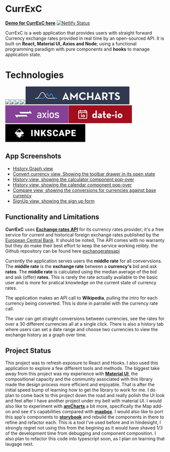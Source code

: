 # CurrExC
[**Demo for CurrExC here**](https://upbeat-mcclintock-ec81fd.netlify.app/)  [![Netlify Status](https://api.netlify.com/api/v1/badges/66b47330-ba63-4a63-9cf1-00eb800d57fd/deploy-status)](https://upbeat-mcclintock-ec81fd.netlify.app/)

CurrExC is a web application that  provides users with straight forward Currency exchange rates provided in real time by an open-sourced API. It is built on **React, Material UI, Axios and Node**; using a functional programming paradigm with pure components and **hooks** to manage application state.

# Technologies

  <img src="https://img.shields.io/badge/react%20-%2320232a.svg?&style=for-the-badge&logo=react&logoColor=%2361DAFB"/><img src="https://img.shields.io/badge/typescript%20-%23007ACC.svg?&style=for-the-badge&logo=typescript&logoColor=white"/><img src="https://img.shields.io/badge/node.js%20-%2343853D.svg?&style=for-the-badge&logo=node.js&logoColor=white"/><img src="https://img.shields.io/badge/material%20ui%20-%230081CB.svg?&style=for-the-badge&logo=material-ui&logoColor=white"/>![amCharts](Images/amcharts_badgev2.svg)![axios](Images/axios_badgev1.svg)![dateio](Images/date_io_badgev1.svg)![inkscape](Images/inkscape_badgev1.svg)

## App Screenshots
- [History Graph view](https://github.com/jswelsh/currency_converter_v1/blob/master/public/calendarComponent.png)
- [Convert currency view, Showing the toolbar drawer in its open state](https://github.com/jswelsh/currency_converter_v1/blob/master/public/convertComponent.png)
- [History view, showing the calculator component pop-over](https://github.com/jswelsh/currency_converter_v1/blob/master/public/calculatorComponent.png)
- [History view, showing the calendar component pop-over](https://github.com/jswelsh/currency_converter_v1/blob/master/public/calendarPopOver.png)
- [Compare view, showing the conversions for currencies against base currency](https://github.com/jswelsh/currency_converter_v1/blob/master/public/compareComponent.png)
- [SignUp view, showing the sign up form](https://github.com/jswelsh/currency_converter_v1/blob/master/public/signUp.png)


## Functionality and Limitations

**CurrExC** uses **[Exchange rates API](https://exchangeratesapi.io/)** for its currency rates provider; it's a free service for current and historical foreign exchange rates  published by the [European Central Bank](https://www.ecb.europa.eu/stats/policy_and_exchange_rates/euro_reference_exchange_rates/html/index.en.html).
It should be noted, The API comes with no warranty but they do make their best effort to keep the service working relibly. the Github repository can be found here [exchangeratesapi](https://github.com/exchangeratesapi/exchangeratesapi)

Currently the application serves users the **middle rate** for all convervsions. The **middle rate** is the **exchange rate** between a **currency's** bid and ask **rates**. The **middle rate** is calculated using the median average of the bid and ask (offer) **rates**. This is rarely the rate actually available to the basic user and is more for pratical knowledge on the current state of currency rates. 

The application makes an API call to **Wikipedia**, pulling the intro for each currency being converted. This is done in parrallel with the currency rate call.

The user can get straight conversions between currencies, see the rates for over a 30 different currencies all at a single click. There is also a history tab where users can set a date range and choose two currencies to view the exchange history as a graph over time.

## Project Status
This project was to refresh exposure to React and Hooks. I also used this application to explore a few different tools and methods. The biggest take away from this project was my experience with [**Material UI**](https://material-ui.com/), the compositional capacity and the community associated with this library made the design process more efficient and enjoyable. That is after the initial speed bump of learning how to get the library to work for me. I do plan to come back to this project down the road and really polish the UI look and feel after I have another project under my belt with material UI. I would also like to experiment with [**amCharts**](https://www.amcharts.com/) a bit more, specifically the Map add-on and see it's capabilities compared with [**mapbox**](https://www.mapbox.com/).  I would also like to port this app's components to [**storybook**](https://storybook.js.org/) and rebuild the components in there to refine and refactor each. This is a tool I've used before and in hindesight, I strongly regret not using this from the begining as it would have shaved 1/3 of the development time from debugging and component composition. I also plan to refactor this code into typescript soon, as I plan on learning that laugage next.
